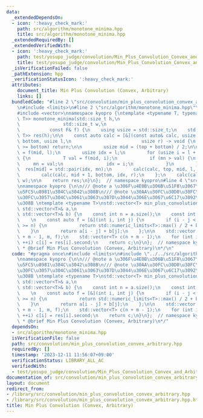 ```yaml
---
data:
  _extendedDependsOn:
  - icon: ':heavy_check_mark:'
    path: src/algorithm/monotone_minima.hpp
    title: src/algorithm/monotone_minima.hpp
  _extendedRequiredBy: []
  _extendedVerifiedWith:
  - icon: ':heavy_check_mark:'
    path: test/yosupo_judge/convolution/Min_Plus_Convolution_Convex_and_Arbitrary.test.cpp
    title: test/yosupo_judge/convolution/Min_Plus_Convolution_Convex_and_Arbitrary.test.cpp
  _isVerificationFailed: false
  _pathExtension: hpp
  _verificationStatusIcon: ':heavy_check_mark:'
  attributes:
    document_title: Min Plus Convolution (Convex, Arbitrary)
    links: []
  bundledCode: "#line 2 \"src/convolution/min_plus_convolution_convex_arbitrary.hpp\"\
    \n#include <limits>\n#line 2 \"src/algorithm/monotone_minima.hpp\"\n#include <utility>\n\
    #include <vector>\nnamespace kyopro {\ntemplate <typename T, typename F>\nstd::vector<std::pair<std::size_t,\
    \ T>> monotone_minima(std::size_t h,\n                                       \
    \                std::size_t w,\n                                            \
    \           const F& f) {\n    using usize = std::size_t;\n    std::vector<std::pair<usize,\
    \ T>> res(h);\n\n    const auto calc = [&](const auto& calc, usize top, usize\
    \ bottom, usize l,\n                          usize r) -> void {\n        if (top\
    \ >= bottom) return;\n\n        usize mid = (top + bottom) / 2;\n\n        T mn\
    \ = f(mid, l);\n        usize idx = l;\n        for (usize i = l + 1; i < r; ++i)\
    \ {\n            T val = f(mid, i);\n            if (mn > val) {\n           \
    \     mn = val;\n                idx = i;\n            }\n        }\n\n      \
    \  res[mid] = std::pair(idx, mn);\n        calc(calc, top, mid, l, idx + 1);\n\
    \        calc(calc, mid + 1, bottom, idx, r);\n    };\n    calc(calc, 0, h, 0,\
    \ w);\n\n    return res;\n}\n};  // namespace kyopro\n#line 4 \"src/convolution/min_plus_convolution_convex_arbitrary.hpp\"\
    \nnamespace kyopro {\n\n/// @note a \u306F\u4E0B\u306B\u51F8\u3067\u3042\u308B\
    \u5FC5\u8981\u304C\u3042\u308B\n/// @note \u30AA\u30FC\u30D0\u30FC\u30D5\u30ED\
    \u30FC\u3057\u304C\u3061\u3063\u307D\u3044\u306E\u3067\u6C17\u3092\u4ED8\u3051\
    \u308B \ntemplate <typename T>\nstd::vector<T> min_plus_convolution_convex_arbitrary(const\
    \ std::vector<T>& a,\n                                                     const\
    \ std::vector<T>& b) {\n    const int n = a.size();\n    const int m = b.size();\n\
    \    \n    const auto f = [&](int i, int j) {\n        if (i - j < 0 || i - j\
    \ >= n) {\n            return std::numeric_limits<T>::max() / 2 + b[j];\n    \
    \    }\n        return a[i - j] + b[j];\n    };\n\n    std::vector res = monotone_minima<T>(n\
    \ + m - 1, m, f);\n    std::vector<T> c(n + m - 1);\n    for (int i = 0; i < (int)c.size();\
    \ ++i) c[i] = res[i].second;\n    return c;\n}\n};  // namespace kyopro\n\n/**\n\
    \ * @brief Min Plus Convolution (Convex, Arbitrary)\n*/\n"
  code: "#pragma once\n#include <limits>\n#include \"../../src/algorithm/monotone_minima.hpp\"\
    \nnamespace kyopro {\n\n/// @note a \u306F\u4E0B\u306B\u51F8\u3067\u3042\u308B\
    \u5FC5\u8981\u304C\u3042\u308B\n/// @note \u30AA\u30FC\u30D0\u30FC\u30D5\u30ED\
    \u30FC\u3057\u304C\u3061\u3063\u307D\u3044\u306E\u3067\u6C17\u3092\u4ED8\u3051\
    \u308B \ntemplate <typename T>\nstd::vector<T> min_plus_convolution_convex_arbitrary(const\
    \ std::vector<T>& a,\n                                                     const\
    \ std::vector<T>& b) {\n    const int n = a.size();\n    const int m = b.size();\n\
    \    \n    const auto f = [&](int i, int j) {\n        if (i - j < 0 || i - j\
    \ >= n) {\n            return std::numeric_limits<T>::max() / 2 + b[j];\n    \
    \    }\n        return a[i - j] + b[j];\n    };\n\n    std::vector res = monotone_minima<T>(n\
    \ + m - 1, m, f);\n    std::vector<T> c(n + m - 1);\n    for (int i = 0; i < (int)c.size();\
    \ ++i) c[i] = res[i].second;\n    return c;\n}\n};  // namespace kyopro\n\n/**\n\
    \ * @brief Min Plus Convolution (Convex, Arbitrary)\n*/"
  dependsOn:
  - src/algorithm/monotone_minima.hpp
  isVerificationFile: false
  path: src/convolution/min_plus_convolution_convex_arbitrary.hpp
  requiredBy: []
  timestamp: '2023-12-11 11:56:07+09:00'
  verificationStatus: LIBRARY_ALL_AC
  verifiedWith:
  - test/yosupo_judge/convolution/Min_Plus_Convolution_Convex_and_Arbitrary.test.cpp
documentation_of: src/convolution/min_plus_convolution_convex_arbitrary.hpp
layout: document
redirect_from:
- /library/src/convolution/min_plus_convolution_convex_arbitrary.hpp
- /library/src/convolution/min_plus_convolution_convex_arbitrary.hpp.html
title: Min Plus Convolution (Convex, Arbitrary)
---
```

